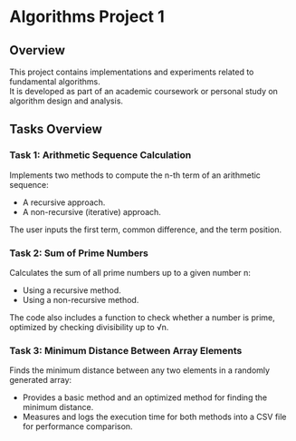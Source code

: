 # Algorithms Project 1

## Overview

This project contains implementations and experiments related to fundamental algorithms.  
It is developed as part of an academic coursework or personal study on algorithm design and analysis.

## Tasks Overview

### Task 1: Arithmetic Sequence Calculation
Implements two methods to compute the n-th term of an arithmetic sequence:
- A recursive approach.
- A non-recursive (iterative) approach.

The user inputs the first term, common difference, and the term position.

### Task 2: Sum of Prime Numbers
Calculates the sum of all prime numbers up to a given number n:
- Using a recursive method.
- Using a non-recursive method.

The code also includes a function to check whether a number is prime, optimized by checking divisibility up to √n.

### Task 3: Minimum Distance Between Array Elements
Finds the minimum distance between any two elements in a randomly generated array:
- Provides a basic method and an optimized method for finding the minimum distance.
- Measures and logs the execution time for both methods into a CSV file for performance comparison.
